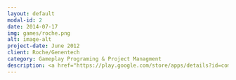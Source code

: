 ```yaml
---
layout: default
modal-id: 2
date: 2014-07-17
img: games/roche.png
alt: image-alt
project-date: June 2012
client: Roche/Genentech
category: Gameplay Programing & Project Managment
description: <a href="https://play.google.com/store/apps/details?id=com.roche.scienceboosteren">Google Play</a>
---
```

